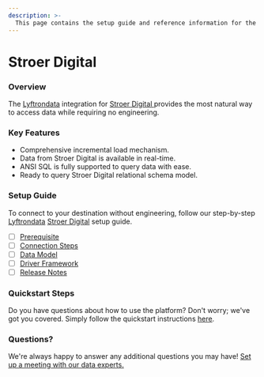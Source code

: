 ```yaml
---
description: >-
  This page contains the setup guide and reference information for the Stroer Digital source connector.
---
```


# Stroer Digital

### Overview

The [Lyftrondata](https://www.lyftrondata.com/) integration for [Stroer Digital](https://www.lyftrondata.com/integration/stroer-digital/)[ ](https://www.lyftrondata.com/integration/stroer-digital/)provides the most natural way to access data while requiring no engineering.

### Key Features

* Comprehensive incremental load mechanism.
* Data from Stroer Digital is available in real-time.&#x20;
* ANSI SQL is fully supported to query data with ease.
* Ready to query Stroer Digital relational schema model.

### Setup Guide

To connect to your destination without engineering, follow our step-by-step [Lyftrondata](https://www.lyftrondata.com/)  [Stroer Digital](https://www.lyftrondata.com/integration/stroer-digital/) setup guide.

* [ ] [Prerequisite](../../marketing-analytics/stroer-digital/prerequisite.md)
* [ ] [Connection Steps](../../marketing-analytics/stroer-digital/connection-steps.md)
* [ ] [Data Model](../../marketing-analytics/stroer-digital/data-model/)
* [ ] [Driver Framework](../../marketing-analytics/stroer-digital/driver-framework/)
* [ ] [Release Notes](../../marketing-analytics/stroer-digital/release-notes.md)

### Quickstart Steps

Do you have questions about how to use the platform? Don't worry; we've got you covered. Simply follow the quickstart instructions [here](../../../quickstart-steps.md).

### Questions? <a href="#questions" id="questions"></a>

We're always happy to answer any additional questions you may have! [Set up a meeting with our data experts.](https://www.lyftrondata.com/book-a-meeting/)

